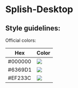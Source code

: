 # Splish-Desktop


## Style guidelines:

Official colors:

| Hex | Color |
| ------------- | ------------- |
| #000000  | <img src="https://dummyimage.com/30/000000/000000"> |
| #6369D1  | <img src="https://dummyimage.com/30/6369D1/6369D1"> |
| #EF233C  | <img src="https://dummyimage.com/30/EF233C/EF233C"> |